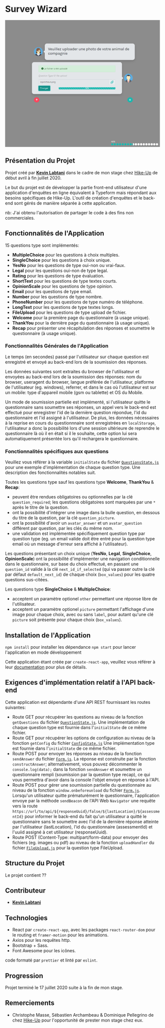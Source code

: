 # Survey Wizard

![Aperçu du projet - capture d’écran](./readme-assets/screenshot.png)

## Présentation du Projet

Projet créé par [**Kevin Labtani**](https://github.com/kevin-labtani) dans le cadre de mon stage chez [Hike-Up](https://hike-up.be/) de début avril à fin juillet 2020.

Le but du projet est de développer la partie front-end utilisateur d'une application d'enquêtes en ligne équivalent à Typeform mais répondant aux besoins spécifiques de Hike-Up. L'outil de création d'enquêtes et le back-end sont gérés de manière séparée à cette application.

nb: J'ai obtenu l'autorisation de partager le code à des fins non commerciales.

## Fonctionnalités de l'Application

15 questions type sont implémentés:

- **MultipleChoice** pour les questions à choix multiples.
- **SingleChoice** pour les questions à choix unique.
- **YesNo** pour les questions de type oui-non ou vrai-faux.
- **Legal** pour les questions oui-non de type legal.
- **Rating** pour les questions de type évaluation.
- **ShortText** pour les questions de type textes courts.
- **OpinionScale** pour les questions de type opinion.
- **Email** pour les questions de type email.
- **Number** pour les questions de type nombre.
- **PhoneNumber** pour les questions de type numéro de téléphone.
- **LongText** pour les questions de type textes longs.
- **FileUpload** pour les questions de type upload de fichier.
- **Welcome** pour la première page du questionnaire (à usage unique).
- **ThankYou** pour la dernière page du questionnaire (à usage unique).
- **Recap** pour présenter une récapitulation des réponses et soumettre le questionnaire (à usage unique).

### Fonctionnalités Générales de l'Application

Le temps (en secondes) passé par l'utilisateur sur chaque question est enregistré et envoyé au back-end lors de la soumission des réponses.

Les données suivantes sont extraites du browser de l'utilisateur et envoyées au back-end lors de la soumission des réponses: nom du browser, useragent du browser, langue préférée de l'utilisateur, platforme de l'utilisateur (eg. windows), referrer, et dans le cas où l'utilisateur est sur un mobile: type d'appareil mobile (gsm ou tablette) et OS du Mobile.

Un mode de soumission partielle est implémenté, si l'utilisateur quitte le questionnaire sans soumettre ses réponses, un appel vers le back-end est effectué pour enregistrer l'id de la dernière question répondue, l'id du questionnaire et l'id assigné à l'utilisateur.
De plus, les données nécessaires à la reprise en cours du questionnnaire sont enregistrées en `localStorage`, l'utilisateur a donc la possibilité lors d'une session ultérieure de reprendre le questionnaire là où il en était si il le souhaite, cette option lui sera automatiquement présentée lors qu'il rechargera le questionnaire.

### Fonctionnalités spécifiques aux questions

Veuillez vous référer à la variable `initialState` du fichier [`QuestionsState.js`](./src/context/questions/QuestionsState.js) pour une exemple d'implémentation de chaque question type. Une description des fonctionnalités notables suit.

Toutes les questions type sauf les questions type **Welcome**, **ThankYou** & **Recap**:

- peuvent être rendues obligatoires ou optionnelles par la clé `question_required`; les questions obligatoires sont marquées par une `*` après le titre de la question.
- ont la possibilité d'intégrer une image dans la bulle question, en dessous du titre de la question, par la clé `question_picture`.
- ont la possibilité d'avoir un `avatar_answer` et un `avatar_question` différent par question, par les clés du même nom.
- une validation est implémentée spécifiquement question type par question type (eg. un email valide doit être entré pour la question type email où un message d'erreur sera affiché à l'utilisateur).

Les questions présentant un choix unique (**YesNo**, **Legal**, **SingleChoice**, **OpinionScale**) ont la possibilité d'implémenter une navigation conditionnelle dans le questionnaire, sur base du choix effectué, en passant une `question_id` valide à la clé `next_id_if_selected` (qui va passer outre la clé par défaut `default_next_id`) de chaque choix (`box_values`) pour les quatre questions sus-citées.

Les questions type **SingleChoice** & **MultipleChoice**:

- acceptent un paramètre optionel `other` permettant une réponse libre de l'utilisateur.
- acceptent un paramètre optionel `picture` permettant l'affichage d'une image pour chaque choix, avec ou sans `label`, pour autant qu'une clé `picture` soit présente pour chaque choix (`box_values`).

## Installation de l'Application

`npm install` pour installer les dépendance
`npm start` pour lancer l'application en mode développement

Cette application étant créée par `create-react-app`, veuillez vous référer à leur [documentation](https://create-react-app.dev/docs/getting-started/) pour plus de détails.

## Exigences d'implémentation relatif à l'API back-end

Cette application est dépendante d'une API REST fournissant les routes suivantes:

- Route GET pour récupérer les questions au niveau de la fonction `getQuestions` du fichier [`QuestionState.js`](./src/context/questions/QuestionsState.js). Une implémentation de chaque question type est fournie dans l'`initialState` de ce même fichier.
- Route GET pour récupérer les options de configuration au niveau de la fonction `getConfig` du fichier [`ConfigState.js`](./src/context/config/ConfigState.js) Une implémentation type est fournie dans l'`initialState` de ce même fichier.
- Route POST pour envoyer les réponses au niveau de la fonction `sendAnswer` du fichier [`Form.js`](./src/components/Form.js). La réponse est construite par la fonction `constructAnswer`; alternativement, vous pouvez décommenter le `console.log(data);` dans la fonction `sendAnswer` et soumettre un questionnaire rempli (soumission par la question type recap), ce qui vous permettra d'avoir dans la console l'objet envoyé en réponse à l'API.
- Route POST pour gérer une soumission partielle du questionnaire au niveau de la fonction `window.onbeforeunload` du fichier [`Form.js`](./src/components/Form.js). Lorsqu'un utilisateur quitte prématurément le questionnaire, l'application envoye par la méthode `sendBeacon` de l'API Web `Navigator` une requête vers la route `https://url/to/api/${responseUuid}/false/${lastLocation}/${assessmentId}` pour informer le back-end du fait qu'un utilisateur a quitté le questionnaire sans le soumettre avec l'id de la dernière réponse atteinte par l'utilisateur (lastLocation), l'id du questionnaire (assessmentId) et l'uuiid assigné à cet utilisateur (responseUuid).
- Route POST (Content-Type: multipart/form-data) pour envoyer des fichiers (eg. images ou pdf) au niveau de la fonction `uploadHandler` du fichier [`FileUpload.js`](./src/components/questionType/FileUpload.js) pour la question type FileUpload.

## Structure du Projet

Le projet contient ??

## Contributeur

- [**Kevin Labtani**](https://github.com/kevin-labtani)

## Technologies

- React par `create-react-app`, avec les packages `react-router-dom` pour le routing et `framer-motion` pour les animations.
- Axios pour les requêtes http.
- Bootstrap + Sass.
- Font Awesome pour les icônes.

code formaté par `prettier` et linté par `eslint`.

## Progression

Projet terminé le 17 juillet 2020 suite à la fin de mon stage.

## Remerciements

- Christophe Masse, Sébastien Archambeau & Dominique Pellegrino de chez [Hike-Up](https://hike-up.be/) pour l'opportunité de prester mon stage chez eux.
